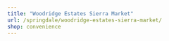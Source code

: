 ```yaml
---
title: "Woodridge Estates Sierra Market"
url: /springdale/woodridge-estates-sierra-market/
shop: convenience
---
```

